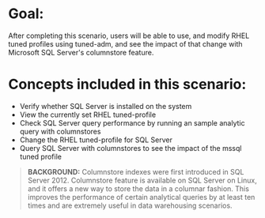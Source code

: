 # Goal:
After completing this scenario, users will be able to use, and modify RHEL tuned profiles using tuned-adm, and see the impact of that change with Microsoft SQL Server's columnstore feature.

# Concepts included in this scenario:
* Verify whether SQL Server is installed on the system
* View the currently set RHEL tuned-profile 
* Check SQL Server query performance by running an sample analytic query with columnstores
* Change the RHEL tuned-profile for SQL Server
* Query SQL Server with columnstores to see the impact of the mssql tuned profile

>**BACKGROUND:** Columnstore indexes were first introduced in SQL Server 2012. Columnstore feature is available on SQL Server on Linux, and it  offers a new way to store the data in a columnar fashion. This improves the performance of certain analytical queries by at least ten times and are extremely useful in data warehousing scenarios.

